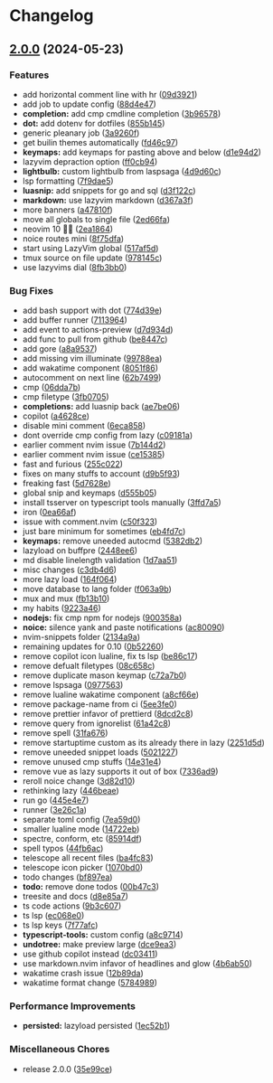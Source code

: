 # Changelog

## [2.0.0](https://github.com/rubiin/init.lua/compare/v1.7.7...v2.0.0) (2024-05-23)


### Features

* add horizontal comment line with hr ([09d3921](https://github.com/rubiin/init.lua/commit/09d3921c3b7cd7498e529a87d17004a48935ff36))
* add job to update config ([88d4e47](https://github.com/rubiin/init.lua/commit/88d4e4739e873e6f1c6cf604a99876ab9f49d201))
* **completion:** add cmp cmdline completion ([3b96578](https://github.com/rubiin/init.lua/commit/3b96578e536a2f68f63e39285b48f257fe6c0949))
* **dot:** add dotenv for dotfiles ([855b145](https://github.com/rubiin/init.lua/commit/855b1453755d14c0057bcd1abba1b98da4eb438b))
* generic pleanary job ([3a9260f](https://github.com/rubiin/init.lua/commit/3a9260f0e77787c3bc6e7031ff0f1ce313e93146))
* get builin themes automatically ([fd46c97](https://github.com/rubiin/init.lua/commit/fd46c97a80bc85e2b2041c12dd1438772b770372))
* **keymaps:** add keymaps for pasting above and below ([d1e94d2](https://github.com/rubiin/init.lua/commit/d1e94d27b77f518025276cb2b9017f5ae7e86734))
* lazyvim depraction option ([ff0cb94](https://github.com/rubiin/init.lua/commit/ff0cb94f83e0842ccef5e0dba58ab1a1c22e619d))
* **lightbulb:** custom lightbulb from laspsaga ([4d9d60c](https://github.com/rubiin/init.lua/commit/4d9d60c24c390802c9fadcd208402e757905c4ad))
* lsp formatting ([7f9dae5](https://github.com/rubiin/init.lua/commit/7f9dae55bcb0e1bbb3aff783309c963be626d524))
* **luasnip:** add snippets for go and sql ([d3f122c](https://github.com/rubiin/init.lua/commit/d3f122c32b41ac475bf7a7dd7bf34a09317627f8))
* **markdown:** use lazyvim markdown ([d367a3f](https://github.com/rubiin/init.lua/commit/d367a3f01a4e72cd5e8413522a5aaade21c7d707))
* more banners ([a47810f](https://github.com/rubiin/init.lua/commit/a47810ffddf753bdaf26aead25043d3e4bfe71b1))
* move all globals to single file ([2ed66fa](https://github.com/rubiin/init.lua/commit/2ed66faf32d37a04eb1151d1e4021a1c80ef968b))
* neovim 10 🎉🥳 ([2ea1864](https://github.com/rubiin/init.lua/commit/2ea1864c8018f3e6e5a7ffee02568b2cce6bfa3b))
* noice routes mini ([8f75dfa](https://github.com/rubiin/init.lua/commit/8f75dfa94d9140e10b8628d39602cdea5737a284))
* start using LazyVim global ([517af5d](https://github.com/rubiin/init.lua/commit/517af5d906d8ed23c1ba3b64617ce178d536ee20))
* tmux source on file update ([978145c](https://github.com/rubiin/init.lua/commit/978145cb4b7b6923d34569516d7576036aa4c450))
* use lazyvims dial ([8fb3bb0](https://github.com/rubiin/init.lua/commit/8fb3bb0407a9d200d0e6986b9cacb9890fdf666b))


### Bug Fixes

* add bash support with dot ([774d39e](https://github.com/rubiin/init.lua/commit/774d39e442f34cf88fff3c4d3fc3d011eb7f6f27))
* add buffer runner ([7113964](https://github.com/rubiin/init.lua/commit/7113964a5630ba5d5dce9a3db2a6c0dc8398629f))
* add event to actions-preview ([d7d934d](https://github.com/rubiin/init.lua/commit/d7d934d004538d02fe20a2984f08e07964e3c254))
* add func to pull from github ([be8447c](https://github.com/rubiin/init.lua/commit/be8447c68830729fb1b76700e2cfb628e41ce908))
* add gore ([a8a9537](https://github.com/rubiin/init.lua/commit/a8a95372be898c578e7db8ae6852bbaf07fe2c87))
* add missing vim illuminate ([99788ea](https://github.com/rubiin/init.lua/commit/99788ea0a3e2c1742d545ed83b8c2554824a4765))
* add wakatime component ([8051f86](https://github.com/rubiin/init.lua/commit/8051f861f75acb9ae688610d2662c59c4c7eba50))
* autocomment on next line ([62b7499](https://github.com/rubiin/init.lua/commit/62b7499355e20666865a5b19ddc5e9319bafa1a9))
* cmp ([06dda7b](https://github.com/rubiin/init.lua/commit/06dda7b7daa921468f7e4f292f057ebf7cbb7490))
* cmp filetype ([3fb0705](https://github.com/rubiin/init.lua/commit/3fb0705eeb9ca6e9adef814abe7ed18b40a3a502))
* **completions:** add luasnip back ([ae7be06](https://github.com/rubiin/init.lua/commit/ae7be06193bdf498b6fe1ac26a39b5db45ba67b1))
* copilot ([a4628ce](https://github.com/rubiin/init.lua/commit/a4628ce4bd10081e5de87ee6b950ba65ecb3323b))
* disable mini comment ([6eca858](https://github.com/rubiin/init.lua/commit/6eca8585373d97d5e99d75d7e1e0d71cb155602c))
* dont override cmp config from lazy ([c09181a](https://github.com/rubiin/init.lua/commit/c09181a634efd9b4937508e13199cec8d0c6c4cf))
* earlier comment nvim issue ([7b144d2](https://github.com/rubiin/init.lua/commit/7b144d200eebebb88ee6c0f34393988575552e91))
* earlier comment nvim issue ([ce15385](https://github.com/rubiin/init.lua/commit/ce153850ccbe530b1962df9ab87db6ec5f6b51a3))
* fast and furious ([255c022](https://github.com/rubiin/init.lua/commit/255c0227a95f3aede21eaf13003b944a776fb7f5))
* fixes on many stuffs to account ([d9b5f93](https://github.com/rubiin/init.lua/commit/d9b5f933b9a474f539d4313a187dc610b0d7158d))
* freaking fast ([5d7628e](https://github.com/rubiin/init.lua/commit/5d7628ee39c10d164c29fed45c964418bde07acf))
* global snip and keymaps ([d555b05](https://github.com/rubiin/init.lua/commit/d555b05e7ee9f5e293a4e7df9919735d2938c236))
* install tsserver on typescript tools manually ([3ffd7a5](https://github.com/rubiin/init.lua/commit/3ffd7a57026097299639003c4f8f2be415e48bf8))
* iron ([0ea66af](https://github.com/rubiin/init.lua/commit/0ea66af778662a24aa829a95fd5a7ca9af2cf3ea))
* issue with comment.nvim ([c50f323](https://github.com/rubiin/init.lua/commit/c50f323e2c1019b44a85c937cf6095f93ee76af2))
* just bare minimum for sometimes ([eb4fd7c](https://github.com/rubiin/init.lua/commit/eb4fd7c282184a0907bacaacc8979f5c31a34517))
* **keymaps:** remove uneeded autocmd ([5382db2](https://github.com/rubiin/init.lua/commit/5382db2db70b34664ffe1d9370245237bc1d7b35))
* lazyload on buffpre ([2448ee6](https://github.com/rubiin/init.lua/commit/2448ee609719ff6992b92d3e655302354cc54dbe))
* md disable linelength validation ([1d7aa51](https://github.com/rubiin/init.lua/commit/1d7aa51d8169d9e8133b0a4ca431b4b244fae66b))
* misc changes ([c3db4d6](https://github.com/rubiin/init.lua/commit/c3db4d64fafd3214712e1a504604c97dce0be789))
* more lazy load ([164f064](https://github.com/rubiin/init.lua/commit/164f064d27d262fadf912fd2ef85ae2aa247c78c))
* move database to lang folder ([f063a9b](https://github.com/rubiin/init.lua/commit/f063a9bfb06dae9e1c81763853841b65349d7fd4))
* mux and mux ([fb13b10](https://github.com/rubiin/init.lua/commit/fb13b1051629f2bc8e3902ae3ee9857604dfe0be))
* my habits ([9223a46](https://github.com/rubiin/init.lua/commit/9223a4615c51c63cb4fd59557d67d5f45db639b1))
* **nodejs:** fix cmp npm for nodejs ([900358a](https://github.com/rubiin/init.lua/commit/900358ab10e111c70bf36466efe8a7c8c1e4bb88))
* **noice:** silence yank and paste notifications ([ac80090](https://github.com/rubiin/init.lua/commit/ac80090e3583ac9a192a742e80c55dfba913bb4c))
* nvim-snippets folder ([2134a9a](https://github.com/rubiin/init.lua/commit/2134a9a495f02f366ee6fee77cfbea1ec309dda2))
* remaining updates for 0.10 ([0b52260](https://github.com/rubiin/init.lua/commit/0b522600e655d2d3d4bd26478efb938f7c8c43e9))
* remove copilot icon lualine, fix ts lsp ([be86c17](https://github.com/rubiin/init.lua/commit/be86c1773331ef82f9a2ddc869b273b829e587f9))
* remove defualt filetypes ([08c658c](https://github.com/rubiin/init.lua/commit/08c658c1d3a09fd651f8401223190aebfef261ab))
* remove duplicate mason keymap ([c72a7b0](https://github.com/rubiin/init.lua/commit/c72a7b042de457a23e3f85291e3b4c44a5d7abf8))
* remove lspsaga ([0977563](https://github.com/rubiin/init.lua/commit/09775631725e3a61fe01cdeabfa8b897ec167c4d))
* remove lualine wakatime component ([a8cf66e](https://github.com/rubiin/init.lua/commit/a8cf66ea5d37b72860842643ee1ac49f0f123757))
* remove package-name from ci ([5ee3fe0](https://github.com/rubiin/init.lua/commit/5ee3fe08cd08985c8f57b6584a0781064c0c46e3))
* remove prettier infavor of prettierd ([8dcd2c8](https://github.com/rubiin/init.lua/commit/8dcd2c858c263a28664b33aa9fdbd06c8c4ea68b))
* remove query from ignorelist ([61a42c8](https://github.com/rubiin/init.lua/commit/61a42c8cdbd2a20fc032b4d6ce88e9de42b46522))
* remove spell ([31fa676](https://github.com/rubiin/init.lua/commit/31fa6768ba332cc4b7c3f37a609117e753b32daa))
* remove startuptime custom as its already there in lazy ([2251d5d](https://github.com/rubiin/init.lua/commit/2251d5d287ec6e094688f00048b96f189c0d76c2))
* remove uneeded snippet loads ([5021227](https://github.com/rubiin/init.lua/commit/5021227b8fe0e0050090a6308bbe3b6b02c6bd33))
* remove unused cmp stuffs ([14e31e4](https://github.com/rubiin/init.lua/commit/14e31e4e9b78aec8f4db5a0066b830f8452eda45))
* remove vue as lazy supports it out of box ([7336ad9](https://github.com/rubiin/init.lua/commit/7336ad90fed45dd763a23a1beb9879613529acbc))
* reroll noice change ([3d82d10](https://github.com/rubiin/init.lua/commit/3d82d1014279ba1242320bccb761725918765399))
* rethinking lazy ([446beae](https://github.com/rubiin/init.lua/commit/446beaefdce8c93f2e4a3254830bb26d5e767ce9))
* run go ([445e4e7](https://github.com/rubiin/init.lua/commit/445e4e7fa275929c75ced9d418353e2bf3031e34))
* runner ([3e26c1a](https://github.com/rubiin/init.lua/commit/3e26c1a730f1c4b7dd00bed8eed48aef6333d446))
* separate toml config ([7ea59d0](https://github.com/rubiin/init.lua/commit/7ea59d0784140f0f8b7272a3df792586e707a2d3))
* smaller lualine mode ([14722eb](https://github.com/rubiin/init.lua/commit/14722ebca0645b6ec0d7c2907f337ff0bd057b92))
* spectre, conform, etc ([85914df](https://github.com/rubiin/init.lua/commit/85914dfde52d6e57460bc5f123479bf458d52a9e))
* spell typos ([44fb6ac](https://github.com/rubiin/init.lua/commit/44fb6ac1be774ff5a6b14e466fac745c8b51ddc7))
* telescope all recent files ([ba4fc83](https://github.com/rubiin/init.lua/commit/ba4fc8352edaf3bfe5a4c15280088151d0459b71))
* telescope icon picker ([1070bd0](https://github.com/rubiin/init.lua/commit/1070bd069720701f2d64f11d86e1b4598b15216b))
* todo changes ([bf897ea](https://github.com/rubiin/init.lua/commit/bf897ea4f7245e3e98a03d175651a318786e65d3))
* **todo:** remove done todos ([00b47c3](https://github.com/rubiin/init.lua/commit/00b47c3f166eed80236c43c19451d70e3fb36ad1))
* treesite and docs ([d8e85a7](https://github.com/rubiin/init.lua/commit/d8e85a76b2fc76b09d06cb1f3ee6e55e0acc6817))
* ts code actions ([9b3c607](https://github.com/rubiin/init.lua/commit/9b3c60791c866f9a430c9c29e7dfde93eae0614b))
* ts lsp ([ec068e0](https://github.com/rubiin/init.lua/commit/ec068e0d09494cc4afaca9a7d865a24763c642cc))
* ts lsp keys ([7f77afc](https://github.com/rubiin/init.lua/commit/7f77afccfb11d16ba40c50779329ceb2083b9dd7))
* **typescript-tools:** custom config ([a8c9714](https://github.com/rubiin/init.lua/commit/a8c9714360047edca0927994508ec25ca855a9a4))
* **undotree:** make preview large ([dce9ea3](https://github.com/rubiin/init.lua/commit/dce9ea396ded3545b42877d417c52375aeb8fa47))
* use github copilot instead ([dc03411](https://github.com/rubiin/init.lua/commit/dc0341126a2ca1e14fa4b3e674bbb283f1c1eae2))
* use markdown.nvim infavor of headlines and glow ([4b6ab50](https://github.com/rubiin/init.lua/commit/4b6ab506a3f290e57bf9ae26227a482673ba7b0e))
* wakatime crash issue ([12b89da](https://github.com/rubiin/init.lua/commit/12b89da542a2ed64ff835d6e98890a65fe0cd41c))
* wakatime format change ([5784989](https://github.com/rubiin/init.lua/commit/578498926529a98ca5140fe0c482dbd703e89ba8))


### Performance Improvements

* **persisted:** lazyload persisted ([1ec52b1](https://github.com/rubiin/init.lua/commit/1ec52b1495b0f83e048721fa710f50e21aca90d6))


### Miscellaneous Chores

* release 2.0.0 ([35e99ce](https://github.com/rubiin/init.lua/commit/35e99cead064ab8c6efd5a87b0f4ad6ebdd4aaa6))
